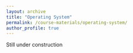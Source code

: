 ```yaml
---
layout: archive
title: "Operating System"
permalink: /course-materials/operating-system/
author_profile: true
---
```



Still under construction